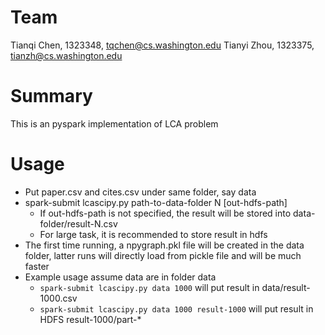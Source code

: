 Team
===

Tianqi Chen, 1323348, tqchen@cs.washington.edu
Tianyi Zhou, 1323375, tianzh@cs.washington.edu

Summary
===
This is an pyspark implementation of LCA problem

Usage
===
* Put paper.csv and cites.csv under same folder, say data
* spark-submit lcascipy.py path-to-data-folder N [out-hdfs-path]
  - If out-hdfs-path is not specified, the result will be stored into data-folder/result-N.csv
  - For large task, it is recommended to store result in hdfs
* The first time running, a npygraph.pkl file will be created in the data folder, latter runs will directly load from pickle file and will be much faster
* Example usage assume data are in folder data
  - ``spark-submit lcascipy.py data 1000`` will put result in data/result-1000.csv
  - ``spark-submit lcascipy.py data 1000 result-1000`` will put result in HDFS result-1000/part-*
